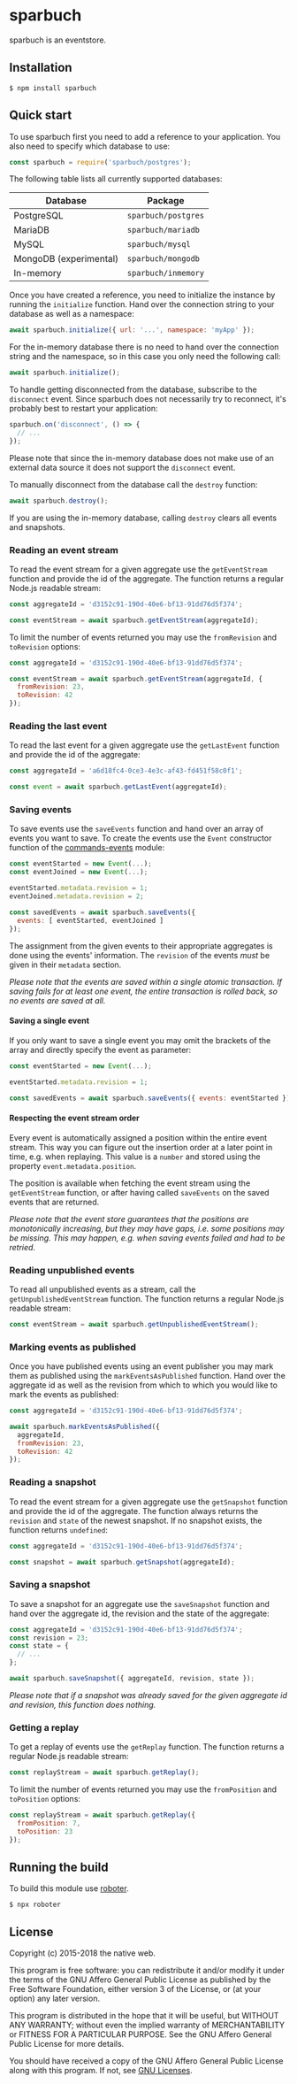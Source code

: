 # sparbuch

sparbuch is an eventstore.

## Installation

```shell
$ npm install sparbuch
```

## Quick start

To use sparbuch first you need to add a reference to your application. You also need to specify which database to use:

```javascript
const sparbuch = require('sparbuch/postgres');
```

The following table lists all currently supported databases:

Database               | Package
-----------------------|--------------------
PostgreSQL             | `sparbuch/postgres`
MariaDB                | `sparbuch/mariadb`
MySQL                  | `sparbuch/mysql`
MongoDB (experimental) | `sparbuch/mongodb`
In-memory              | `sparbuch/inmemory`

Once you have created a reference, you need to initialize the instance by running the `initialize` function. Hand over the connection string to your database as well as a namespace:

```javascript
await sparbuch.initialize({ url: '...', namespace: 'myApp' });
```

For the in-memory database there is no need to hand over the connection string and the namespace, so in this case you only need the following call:

```javascript
await sparbuch.initialize();
```

To handle getting disconnected from the database, subscribe to the `disconnect` event. Since sparbuch does not necessarily try to reconnect, it's probably best to restart your application:

```javascript
sparbuch.on('disconnect', () => {
  // ...
});
```

Please note that since the in-memory database does not make use of an external data source it does not support the `disconnect` event.

To manually disconnect from the database call the `destroy` function:

```javascript
await sparbuch.destroy();
```

If you are using the in-memory database, calling `destroy` clears all events and snapshots.

### Reading an event stream

To read the event stream for a given aggregate use the `getEventStream` function and provide the id of the aggregate. The function returns a regular Node.js readable stream:

```javascript
const aggregateId = 'd3152c91-190d-40e6-bf13-91dd76d5f374';

const eventStream = await sparbuch.getEventStream(aggregateId);
```

To limit the number of events returned you may use the `fromRevision` and `toRevision` options:

```javascript
const aggregateId = 'd3152c91-190d-40e6-bf13-91dd76d5f374';

const eventStream = await sparbuch.getEventStream(aggregateId, {
  fromRevision: 23,
  toRevision: 42
});
```

### Reading the last event

To read the last event for a given aggregate use the `getLastEvent` function and provide the id of the aggregate:

```javascript
const aggregateId = 'a6d18fc4-0ce3-4e3c-af43-fd451f58c0f1';

const event = await sparbuch.getLastEvent(aggregateId);
```

### Saving events

To save events use the `saveEvents` function and hand over an array of events you want to save. To create the events use the `Event` constructor function of the [commands-events](https://github.com/thenativeweb/commands-events) module:

```javascript
const eventStarted = new Event(...);
const eventJoined = new Event(...);

eventStarted.metadata.revision = 1;
eventJoined.metadata.revision = 2;

const savedEvents = await sparbuch.saveEvents({
  events: [ eventStarted, eventJoined ]
});
```

The assignment from the given events to their appropriate aggregates is done using the events' information. The `revision` of the events *must* be given in their `metadata` section.

*Please note that the events are saved within a single atomic transaction. If saving fails for at least one event, the entire transaction is rolled back, so no events are saved at all.*

#### Saving a single event

If you only want to save a single event you may omit the brackets of the array and directly specify the event as parameter:

```javascript
const eventStarted = new Event(...);

eventStarted.metadata.revision = 1;

const savedEvents = await sparbuch.saveEvents({ events: eventStarted });
```

#### Respecting the event stream order

Every event is automatically assigned a position within the entire event stream. This way you can figure out the insertion order at a later point in time, e.g. when replaying. This value is a `number` and stored using the property `event.metadata.position`.

The position is available when fetching the event stream using the `getEventStream` function, or after having called `saveEvents` on the saved events that are returned.

*Please note that the event store guarantees that the positions are monotonically increasing, but they may have gaps, i.e. some positions may be missing. This may happen, e.g. when saving events failed and had to be retried.*

### Reading unpublished events

To read all unpublished events as a stream, call the `getUnpublishedEventStream` function. The function returns a regular Node.js readable stream:

```javascript
const eventStream = await sparbuch.getUnpublishedEventStream();
```

### Marking events as published

Once you have published events using an event publisher you may mark them as published using the `markEventsAsPublished` function. Hand over the aggregate id as well as the revision from which to which you would like to mark the events as published:

```javascript
const aggregateId = 'd3152c91-190d-40e6-bf13-91dd76d5f374';

await sparbuch.markEventsAsPublished({
  aggregateId,
  fromRevision: 23,
  toRevision: 42
});
```

### Reading a snapshot

To read the event stream for a given aggregate use the `getSnapshot` function and provide the id of the aggregate. The function always returns the `revision` and `state` of the newest snapshot. If no snapshot exists, the function returns `undefined`:

```javascript
const aggregateId = 'd3152c91-190d-40e6-bf13-91dd76d5f374';

const snapshot = await sparbuch.getSnapshot(aggregateId);
```

### Saving a snapshot

To save a snapshot for an aggregate use the `saveSnapshot` function and hand over the aggregate id, the revision and the state of the aggregate:

```javascript
const aggregateId = 'd3152c91-190d-40e6-bf13-91dd76d5f374';
const revision = 23;
const state = {
  // ...
};

await sparbuch.saveSnapshot({ aggregateId, revision, state });
```

*Please note that if a snapshot was already saved for the given aggregate id and revision, this function does nothing.*

### Getting a replay

To get a replay of events use the `getReplay` function. The function returns a regular Node.js readable stream:

```javascript
const replayStream = await sparbuch.getReplay();
```

To limit the number of events returned you may use the `fromPosition` and `toPosition` options:

```javascript
const replayStream = await sparbuch.getReplay({
  fromPosition: 7,
  toPosition: 23
});
```

## Running the build

To build this module use [roboter](https://www.npmjs.com/package/roboter).

```shell
$ npx roboter
```

## License

Copyright (c) 2015-2018 the native web.

This program is free software: you can redistribute it and/or modify it under the terms of the GNU Affero General Public License as published by the Free Software Foundation, either version 3 of the License, or (at your option) any later version.

This program is distributed in the hope that it will be useful, but WITHOUT ANY WARRANTY; without even the implied warranty of MERCHANTABILITY or FITNESS FOR A PARTICULAR PURPOSE. See the GNU Affero General Public License for more details.

You should have received a copy of the GNU Affero General Public License along with this program. If not, see [GNU Licenses](http://www.gnu.org/licenses/).
